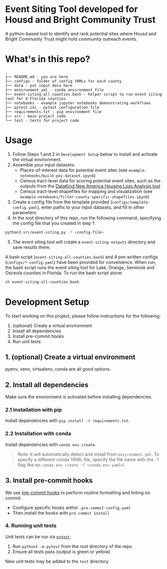 # Event Siting Tool developed for Housd and Bright Community Trust

A python-based tool to identify and rank potential sites where Housd and Bright Community Trust might hold community outreach events.

# What's in this repo?

```
.
├── README.md - you are here
├── configs - folder of config YAMLs for each county
├── data - put input data here
├── environment.yml - conda environment file
├── event-siting-all-counties.bash - helper script to run event siting tool for 4 Florida counties
├── notebooks - example jupyter notebooks demonstrating workflows
├── pytest.ini - pytest configuration file
├── requirements.txt - pip environment file
├── src - main project code
└── test - tests for project code
```

# Usage

1. Follow Steps 1 and 2 in `Development Setup` below to install and activate the virtual environment.
2. Assemble your input datasets:
    - Places-of-interest data for potential event sites (see `example-notebooks/build-poi-dataset.ipynb`)
    - Census tract-level data for scoring potential event sites, such as the outputs from the [DataKind New America Housing Loss Analysis tool](https://github.com/datakind/new-america-housing-loss-public)
    - Census tract-level shapefiles for mapping and visualization (see `example-notebooks/filter-county-specific-shapefiles.ipynb`)
3. Create a config file from the template provided (`configs/template-config.yaml`), enter paths to your input datasets, and fill in other parameters
4. In the root directory of this repo, run the following command, specifying the config file that you created in step 1:
```bash
python3 src/event-siting.py -f <config-file>
```
5. The event siting tool will create a `event-siting-outputs` directory and save results there.

A bash script (`event-siting-all-counties.bash`) and 4 pre-written configs (`configs/*-config.yaml`) have been provided for convenience. When run, the bash script runs the event siting tool for Lake, Orange, Seminole and Osceola counties in Florida. To run the bash script alone:

```bash
sh event-siting-all-counties.bash
```

# Development Setup

To start working on this project, please follow instructions for the following:
1. (optional) Create a virtual environment
2. Install all dependencies
3. Install pre-commit hooks
4. Run unit tests

## 1. (optional) Create a virtual environment

pyenv, venv, virtualenv, conda are all good options.

## 2. Install all dependencies

Make sure the environment is activated before installing dependencies.

### 2.1 Installation with pip

Install dependencies with `pip install -r requirements.txt`.

### 2.2 Installation with conda

Install dependencies with `conda env create`.

> Note: It will automatically detect and install from `environment.yml`. To specify a different conda YAML file, specify the file name with the `-f` flag like so: `conda env create -f <conda-env-yaml>`\

## 3. Install pre-commit hooks

We use [pre-commit hooks](https://pre-commit.com/) to perform routine formatting and linting on commit.
- Configure specific hooks within `.pre-commit-config.yaml`
- Then install the hooks with `pre-commit install`

### 4. Running unit tests

Unit tests can be run via [`pytest`](https://docs.pytest.org/en/7.0.x/getting-started.html).

1. Run `python3 -m pytest` from the root directory of the repo.
2. Ensure all tests pass (output is green or yellow)

New unit tests may be added to the `test` directory.
